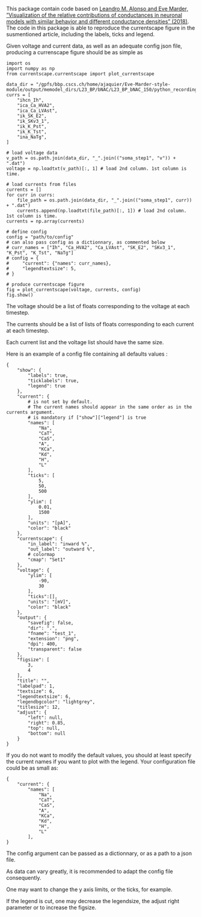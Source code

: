 This package contain code based on [Leandro M. Alonso and Eve Marder, ”Visualization of the relative contributions of conductances in neuronal models with similar behavior and different conductance densities” (2018)](https://datadryad.org/stash/dataset/doi:10.5061/dryad.d0779mb).
The code in this package is able to reproduce the currentscape figure in the susmentioned article, including the labels, ticks and legend.

Given voltage and current data, as well as an adequate config json file, producing a currenscape figure should be as simple as

    import os
    import numpy as np
    from currentscape.currentscape import plot_currentscape

    data_dir = "/gpfs/bbp.cscs.ch/home/ajaquier/Eve-Marder-style-module/output/memodel_dirs/L23_BP/bNAC/L23_BP_bNAC_150/python_recordings"
    currs = [
        "ihcn_Ih",
        "ica_Ca_HVA2",
        "ica_Ca_LVAst",
        "ik_SK_E2",
        "ik_SKv3_1",
        "ik_K_Pst",
        "ik_K_Tst",
        "ina_NaTg",
    ]

    # load voltage data
    v_path = os.path.join(data_dir, "_".join(("soma_step1", "v")) + ".dat")
    voltage = np.loadtxt(v_path)[:, 1] # load 2nd column. 1st column is time.

    # load currents from files
    currents = []
    for curr in currs:
        file_path = os.path.join(data_dir, "_".join(("soma_step1", curr)) + ".dat")
        currents.append(np.loadtxt(file_path)[:, 1]) # load 2nd column. 1st column is time.
    currents = np.array(currents)

    # define config
    config = "path/to/config"
    # can also pass config as a dictionnary, as commented below
    # curr_names = ["Ih", "Ca_HVA2", "Ca_LVAst", "SK_E2", "SKv3_1", "K_Pst", "K_Tst", "NaTg"]
    # config = {
    #     "current": {"names": curr_names},
    #     "legendtextsize": 5,
    # }

    # produce currentscape figure
    fig = plot_currentscape(voltage, currents, config)
    fig.show()

The voltage should be a list of floats corresponding to the voltage at each timestep.

The currents should be a list of lists of floats corresponding to each current at each timestep.

Each current list and the voltage list should have the same size.

Here is an example of a config file containing all defaults values :

    {
        "show": {
            "labels": true,
            "ticklabels": true,
            "legend": true
        },
        "current": {
            # is not set by default. 
            # The current names should appear in the same order as in the currents argument.
            # is mandatory if ["show"]["legend"] is true
            "names": [
                "Na",
                "CaT",
                "CaS",
                "A",
                "KCa",
                "Kd",
                "H",
                "L"
            ],
            "ticks": [
                5,
                50,
                500
            ],
            "ylim": [
                0.01,
                1500
            ],
            "units": "[pA]",
            "color": "black"
        },
        "currentscape": {
            "in_label": "inward %",
            "out_label": "outward %",
            # colormap
            "cmap": "Set1"
        },
        "voltage": {
            "ylim": [
                -90,
                30
            ],
            "ticks":[],
            "units": "[mV]",
            "color": "black"
        },
        "output": {
            "savefig": false,
            "dir": ".",
            "fname": "test_1",
            "extension": "png",
            "dpi": 400,
            "transparent": false
        },
        "figsize": [
            3,
            4
        ],
        "title": "",
        "labelpad": 1,
        "textsize": 6,
        "legendtextsize": 6,
        "legendbgcolor": "lightgrey",
        "titlesize": 12,
        "adjust": {
            "left": null,
            "right": 0.85,
            "top": null,
            "bottom": null
        }
    }

If you do not want to modify the default values, you should at least specify the current names if you want to plot with the legend.
Your configuration file could be as small as:

    {
        "current": {
            "names": [
                "Na",
                "CaT",
                "CaS",
                "A",
                "KCa",
                "Kd",
                "H",
                "L"
            ],
    }

The config argument can be passed as a dictionnary, or as a path to a json file.

As data can vary greatly, it is recommended to adapt the config file consequently.

One may want to change the y axis limits, or the ticks, for example.

If the legend is cut, one may decrease the legendsize, the adjust right parameter or to increase the figsize.


